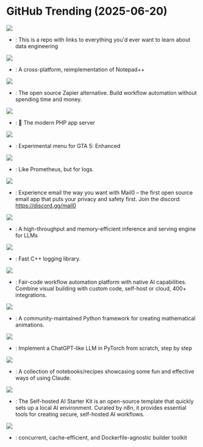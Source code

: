 # GitHub Trending (2025-06-20)

![](https://img.shields.io/badge/Jupyter%20Notebook-New%201-green?style=flat-square&logo=appveyor)
- [](https://github.comundefined): This is a repo with links to everything you'd ever want to learn about data engineering

![](https://img.shields.io/badge/C%2B%2B-New%20267-green?style=flat-square&logo=appveyor)
- [](https://github.comundefined): A cross-platform, reimplementation of Notepad++

![](https://img.shields.io/badge/JavaScript-New%20283-green?style=flat-square&logo=appveyor)
- [](https://github.comundefined): The open source Zapier alternative. Build workflow automation without spending time and money.

![](https://img.shields.io/badge/Go-New%20164-green?style=flat-square&logo=appveyor)
- [](https://github.comundefined): 🧟 The modern PHP app server

![](https://img.shields.io/badge/C%2B%2B-New%2016-green?style=flat-square&logo=appveyor)
- [](https://github.comundefined): Experimental menu for GTA 5: Enhanced

![](https://img.shields.io/badge/Go-New%2030-green?style=flat-square&logo=appveyor)
- [](https://github.comundefined): Like Prometheus, but for logs.

![](https://img.shields.io/badge/TypeScript-New%2070-green?style=flat-square&logo=appveyor)
- [](https://github.comundefined): Experience email the way you want with Mail0 – the first open source email app that puts your privacy and safety first. Join the discord: https://discord.gg/mail0

![](https://img.shields.io/badge/Python-New%20188-green?style=flat-square&logo=appveyor)
- [](https://github.comundefined): A high-throughput and memory-efficient inference and serving engine for LLMs

![](https://img.shields.io/badge/C%2B%2B-New%2023-green?style=flat-square&logo=appveyor)
- [](https://github.comundefined): Fast C++ logging library.

![](https://img.shields.io/badge/TypeScript-New%20390-green?style=flat-square&logo=appveyor)
- [](https://github.comundefined): Fair-code workflow automation platform with native AI capabilities. Combine visual building with custom code, self-host or cloud, 400+ integrations.

![](https://img.shields.io/badge/Python-New%2065-green?style=flat-square&logo=appveyor)
- [](https://github.comundefined): A community-maintained Python framework for creating mathematical animations.

![](https://img.shields.io/badge/Jupyter%20Notebook-New%2079-green?style=flat-square&logo=appveyor)
- [](https://github.comundefined): Implement a ChatGPT-like LLM in PyTorch from scratch, step by step

![](https://img.shields.io/badge/Jupyter%20Notebook-New%20279-green?style=flat-square&logo=appveyor)
- [](https://github.comundefined): A collection of notebooks/recipes showcasing some fun and effective ways of using Claude.

![](https://img.shields.io/badge/none-New%2076-green?style=flat-square&logo=appveyor)
- [](https://github.comundefined): The Self-hosted AI Starter Kit is an open-source template that quickly sets up a local AI environment. Curated by n8n, it provides essential tools for creating secure, self-hosted AI workflows.

![](https://img.shields.io/badge/Go-New%2095-green?style=flat-square&logo=appveyor)
- [](https://github.comundefined): concurrent, cache-efficient, and Dockerfile-agnostic builder toolkit

